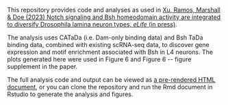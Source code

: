 This repository provides code and analyses as used in [Xu, Ramos, Marshall & Doe (2023) Notch signaling and Bsh homeodomain activity are integrated to diversify Drosophila lamina neuron types, *eLife* (in press)](https://doi.org/10.7554/eLife.90136.1). 

The analysis uses CATaDa (i.e. Dam-only binding data) and Bsh TaDa binding data, combined with existing scRNA-seq data, to discover gene expression and motif enrichment associated with Bsh in L4 neurons.  The plots generated here were used in Figure 6 and Figure 6 -- figure supplement in the paper.

The full analysis code and output can be viewed as [a pre-rendered HTML document](https://marshall-lab.org/Xu_et_al_2023/), or you can clone the repository and run the Rmd document in Rstudio to generate the analysis and figures.
